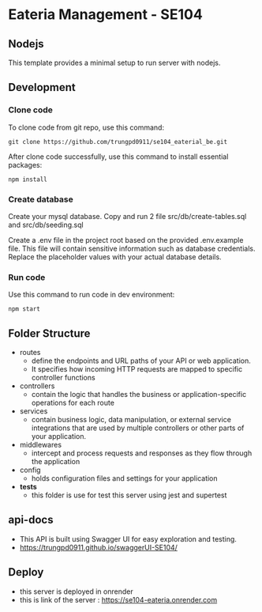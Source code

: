 # Eateria Management - SE104

## Nodejs

This template provides a minimal setup to run server with nodejs.

## Development

### Clone code

To clone code from git repo, use this command:

```shell
git clone https://github.com/trungpd0911/se104_eaterial_be.git
```

After clone code successfully, use this command to install essential packages:

```shell
npm install
```

### Create database
Create your mysql database. 
Copy and run 2 file src/db/create-tables.sql and src/db/seeding.sql

Create a .env file in the project root based on the provided .env.example file. This file will contain sensitive information such as database credentials. Replace the placeholder values with your actual database details.

### Run code

Use this command to run code in dev environment:

```shell
npm start
```

## Folder Structure

- routes
    - define the endpoints and URL paths of your API or web application.
    - It specifies how incoming HTTP requests are mapped to specific controller functions
- controllers
    - contain the logic that handles the business or application-specific operations for each route
- services
    - contain business logic, data manipulation, or external service integrations that are used by multiple controllers or other parts of your application.
- middlewares
    - intercept and process requests and responses as they flow through the application
- config
    - holds configuration files and settings for your application
- __tests__
    - this folder is use for test this server using jest and supertest

## api-docs
- This API is built using Swagger UI for easy exploration and testing.
- https://trungpd0911.github.io/swaggerUI-SE104/

## Deploy
- this server is deployed in onrender 
- this is link of the server : https://se104-eateria.onrender.com